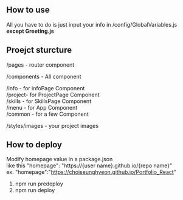 ## How to use

All you have to do is just input your info in /config/GlobalVariables.js  
**except Greeting.js**

## Proejct sturcture

/pages - router component

/components - All component

/info - for infoPage Component  
/project- for ProjectPage Component  
/skills - for SkillsPage Component  
/menu - for App Component  
/common - for a few Component

/styles/images - your project images

## How to deploy

Modify homepage value in a package.json  
like this "homepage": "https://{user name}.github.io/{repo name}"  
ex. "homepage":"https://choiseunghyeon.github.io/Portfolio_React"

1. npm run predeploy
2. npm run deploy
